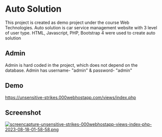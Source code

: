 # Auto Solution
This project is created as demo project under the course Web Technologies. Auto solution is car service management website with 3 level of user type. HTML, Javascript, PHP, Bootstrap 4 were used to create auto solution

## Admin
Admin is hard coded in the project, which does not depend on the database.
Admin has username- "admin" & password- "admin"


## Demo

https://unsensitive-strikes.000webhostapp.com/views/index.php

## Screenshot

[![screencapture-unsensitive-strikes-000webhostapp-views-index-php-2023-08-18-01-58-58.png](https://i.postimg.cc/xdNdgG5J/screencapture-unsensitive-strikes-000webhostapp-views-index-php-2023-08-18-01-58-58.png)](https://postimg.cc/XZ33YCT4)